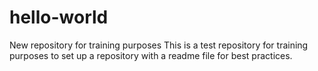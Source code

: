 # hello-world
New repository for training purposes
This is a test repository for training purposes to set up a repository with a readme file for best practices.
